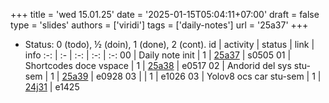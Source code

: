 +++
title = 'wed 15.01.25'
date = '2025-01-15T05:04:11+07:00'
draft = false
type = 'slides'
authors = ['viridi']
tags = ['daily-notes']
url = '25a37'
+++
<!-- more -->

+ Status: 0 (todo), &half; (doin), 1 (done), 2 (cont).
id | activity | status | link | info
:-: | :- | :-: | :-: | :-:
00 | Daily note init          | 1 | [25a37](/rusn/25a37) | s0505
01 | Shortcodes doce vspace   | 1 | [25a38](/rusn/25a38) | e0517
02 | Andorid del sys stu-sem  | 1 | [25a39](/rusn/25a39) | e0928
03 | | 1 | e1026
03 | Yolov8 ocs car stu-sem   | 1 | [24j31](/rusn/24j31) | e1425
